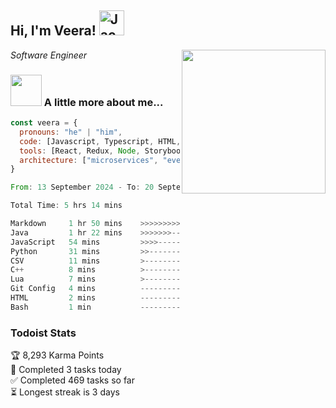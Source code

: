 <h2> Hi, I'm Veera! <img src="https://raw.githubusercontent.com/Tarikul-Islam-Anik/Animated-Fluent-Emojis/master/Emojis/Activities/Jack-O-Lantern.png" alt="Jack-O-Lantern" width="40" height="40" /></h2>
<img align='right' src="https://user-images.githubusercontent.com/74038190/213911110-aedbef38-a29f-4b6b-a65c-11608b4f75a5.gif" width="230">
<p><em>Software Engineer</em></p>


### <img src="https://user-images.githubusercontent.com/74038190/216656963-09118229-8a9e-4af0-910c-c37f35f2e210.gif" width="50"> A little more about me...  

```javascript
const veera = {
  pronouns: "he" | "him",
  code: [Javascript, Typescript, HTML, CSS, Ruby, Python, Java],
  tools: [React, Redux, Node, Storybook, Styled-Components, Jest, Docker],
  architecture: ["microservices", "event-driven", "design system pattern"]
}
```

<!--START_SECTION:waka-->

```rust
From: 13 September 2024 - To: 20 September 2024

Total Time: 5 hrs 14 mins

Markdown     1 hr 50 mins    >>>>>>>>>----------------   35.07 %
Java         1 hr 22 mins    >>>>>>>------------------   26.11 %
JavaScript   54 mins         >>>>---------------------   17.15 %
Python       31 mins         >>-----------------------   09.90 %
CSV          11 mins         >------------------------   03.58 %
C++          8 mins          >------------------------   02.69 %
Lua          7 mins          >------------------------   02.46 %
Git Config   4 mins          -------------------------   01.34 %
HTML         2 mins          -------------------------   00.73 %
Bash         1 min           -------------------------   00.38 %
```

<!--END_SECTION:waka-->


### Todoist Stats

<!-- TODO-IST:START -->
🏆  8,293 Karma Points           
🌸  Completed 3 tasks today           
✅  Completed 469 tasks so far           
⏳  Longest streak is 3 days
<!-- TODO-IST:END -->
<!--
Profile views:
[![](https://visitcount.itsvg.in/api?id=veeravivekt&label=Profile%20Views&color=1&icon=2&pretty=false)](https://visitcount.itsvg.in)
-->
